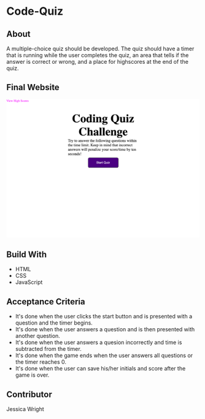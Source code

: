 # Code-Quiz

## About
A multiple-choice quiz should be developed. The quiz should have a timer that is running while the user completes the quiz, an area that tells if the answer is correct or wrong, and a place for highscores at the end of the quiz.

## Final Website
![Final website screenshot](/assets/images/code-quiz-ss.png)

## Build With
* HTML
* CSS
* JavaScript

## Acceptance Criteria
* It's done when the user clicks the start button and is presented with a question and the timer begins.
* It's done when the user answers a question and is then presented with another question.
* It's done when the user answers a quesion incorrectly and time is subtracted from the timer.
* It's done when the game ends when the user answers all questions or the timer reaches 0.
* It's done when the user can save his/her initials and score after the game is over. 

## Contributor
Jessica Wright